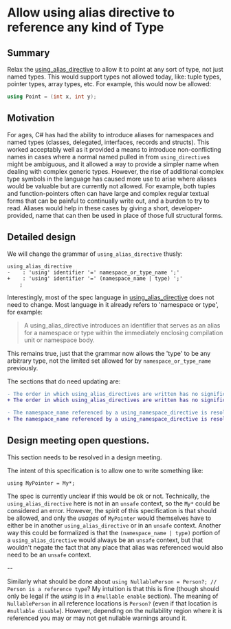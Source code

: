 # Allow using alias directive to reference any kind of Type

## Summary
Relax the [using_alias_directive](https://github.com/dotnet/csharplang/blob/main/spec/namespaces.md#using-alias-directives) to allow it to point at any sort of type, not just named types.  This would support types not allowed today, like: tuple types, pointer types, array types, etc.  For example, this would now be allowed:

```c#
using Point = (int x, int y);
```

## Motivation
For ages, C# has had the ability to introduce aliases for namespaces and named types (classes, delegated, interfaces, records and structs).  This worked acceptably well as it provided a means to introduce non-conflicting names in cases where a normal named pulled in from `using_directive`s might be ambiguous, and it allowed a way to provide a simpler name when dealing with complex generic types.  However, the rise of additional complex type symbols in the language has caused more use to arise where aliases would be valuable but are currently not allowed.  For example, both tuples and function-pointers often can have large and complex regular textual forms that can be painful to continually write out, and a burden to try to read.  Aliases would help in these cases by giving a short, developer-provided, name that can then be used in place of those full structural forms.

## Detailed design
We will change the grammar of `using_alias_directive` thusly:

```
using_alias_directive
-    : 'using' identifier '=' namespace_or_type_name ';'
+    : 'using' identifier '=' (namespace_name | type) ';'
    ;
```

Interestingly, most of the spec language in [using_alias_directive](https://github.com/dotnet/csharplang/blob/main/spec/namespaces.md#using-alias-directives) does not need to change.  Most language in it already refers to 'namespace or type', for example:

> A using_alias_directive introduces an identifier that serves as an alias for a namespace or type within the immediately enclosing compilation unit or namespace body.

This remains true, just that the grammar now allows the 'type' to be any arbitrary type, not the limited set allowed for by `namespace_or_type_name` previously.

The sections that do need updating are:

```diff
- The order in which using_alias_directives are written has no significance, and resolution of the namespace_or_type_name referenced by a using_alias_directive is not affected by the using_alias_directive itself or by other using_directives in the immediately containing compilation unit or namespace body. In other words, the namespace_or_type_name of a using_alias_directive is resolved as if the immediately containing compilation unit or namespace body had no using_directives. A using_alias_directive may however be affected by extern_alias_directives in the immediately containing compilation unit or namespace body. In the example
+ The order in which using_alias_directives are written has no significance, and resolution of the `(namespace_name | type)` referenced by a using_alias_directive is not affected by the using_alias_directive itself or by other using_directives in the immediately containing compilation unit or namespace body. In other words, the `(namespace_name | type)` of a using_alias_directive is resolved as if the immediately containing compilation unit or namespace body had no using_directives. A using_alias_directive may however be affected by extern_alias_directives in the immediately containing compilation unit or namespace body. In the example
```

```diff
- The namespace_name referenced by a using_namespace_directive is resolved in the same way as the namespace_or_type_name referenced by a using_alias_directive. Thus, using_namespace_directives in the same compilation unit or namespace body do not affect each other and can be written in any order.
+ The namespace_name referenced by a using_namespace_directive is resolved in the same way as the namespace_or_type_name referenced by a using_alias_directive. Thus, using_namespace_directives in the same compilation unit or namespace body do not affect each other and can be written in any order.
```


## Design meeting open questions.

This section needs to be resolved in a design meeting.

The intent of this specification is to allow one to write something like:

```
using MyPointer = My*;
```

The spec is currently unclear if this would be ok or not.  Technically, the `using_alias_directive` here is not in an `unsafe` context, so the `My*` could be considered an error.  However, the spirit of this specification is that should be allowed, and only the *usages* of `MyPointer` would themselves have to either be in another `using_alias_directive` or in an `unsafe` context.  Another way this could be formalized is that the `(namespace_name | type)` portion of a `using_alias_directive` would always be an `unsafe` context, but that wouldn't negate the fact that any place that alias was referenced would also need to be an `unsafe` context.


--

Similarly what should be done about `using NullablePerson = Person?; // Person is a reference type`?  My intuition is that this is fine (though should only be legal if the *using* is in a `#nullable enable` section).  The meaning of `NullablePerson` in all reference locations is `Person?` (even if that location is `#nullable disable`).  However, depending on the nullability region where it is referenced you may or may not get nullable warnings around it.
